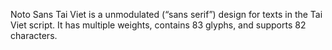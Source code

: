 Noto Sans Tai Viet is a unmodulated (“sans serif”) design for texts in the Tai Viet script. It has multiple weights, contains 83 glyphs, and supports 82 characters.